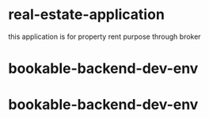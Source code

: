 # real-estate-application
this application is for property rent purpose through broker
# bookable-backend-dev-env
# bookable-backend-dev-env
